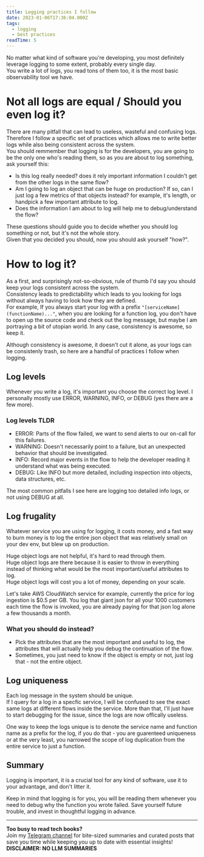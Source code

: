 ```yaml
---
title: Logging practices I follow
date: 2023-01-06T17:36:04.000Z
tags:
  - logging
  - best practices
readTime: 5
---
```


No matter what kind of software you're developing, you most definitely leverage logging to some extent, probably every single day.  
You write a lot of logs, you read tons of them too, it is the most basic observability tool we have.  

# Not all logs are equal / Should you even log it?

There are many pitfall that can lead to useless, wasteful and confusing logs. Therefore I follow a specific set of practices which allows me to write better logs while also being consistent across the system.  
You should remmember that logging is for the developers, you are going to be the only one who's reading them, so as you are about to log something, ask yourself this:

* Is this log really needed? does it rely important information I couldn't get from the other logs in the same flow? 
* Am I going to log an object that can be huge on production? If so, can I just log a few metrics of that objects instead? for example, it's length, or handpick a few important attribute to log.
* Does the information I am about to log will help me to debug/understand the flow?

These questions should guide you to decide whether you should log something or not, but it's not the whole story.  
Given that you decided you should, now you should ask yourself "how?".  

# How to log it?  

As a first, and surprisingly not-so-obvious, rule of thumb I'd say you should keep your logs consistent across the system.  
Consistency leads to predictability which leads to you looking for logs without always having to look how they are defined.  
For example, If you always start your log with a prefix `"[serviceName](functionName)..."`, when you are looking for a function log, you don't have to open up the source code and check out the log message, but maybe I am portraying a bit of utopian world. In any case, consistency is awesome, so keep it.  


Although consistency is awesome, it doesn't cut it alone, as your logs can be consistenly trash, so here are a handful of practices I follow when logging.

## Log levels  

Whenever you write a log, it's important you choose the correct log level.
I personally mostly use ERROR, WARNING, INFO, or DEBUG (yes there are a few more).

### Log levels TLDR  
* ERROR: Parts of the flow failed, we want to send alerts to our on-call for this failures.
* WARNING: Doesn't necessarily point to a failure, but an unexpected behavior that should be investigated.
* INFO: Record major events in the flow to help the developer reading it understand what was being executed.
* DEBUG: Like INFO but more detailed, including inspection into objects, data structures, etc.

The most common pitfalls I see here are logging too detailed info logs, or not using DEBUG at all.

## Log frugality  
Whatever service you are using for logging, it costs money, and a fast way to burn money is to log the entire json object that was relatively small on your dev env, but blew up on production.

Huge object logs are not helpful, it's hard to read through them.  
Huge object logs are there because it is easier to throw in everything instead of thinking what would be the most important/useful attributes to log.    
Huge object logs will cost you a lot of money, depending on your scale.  

Let's take AWS CloudWatch service for example, currently the price for log ingestion is $0.5 per GB. You log that giant json for all your 1000 customers each time the flow is invoked, you are already paying for that json log alone a few thousands a month. 

### What you should do instead?
* Pick the attributes that are the most important and useful to log, the attributes that will actually help you debug the continuation of the flow.
* Sometimes, you just need to know if the object is empty or not, just log that - not the entire object.

## Log uniqueness
Each log message in the system should be unique.   
If I query for a log in a specfic service, I will be confused to see the exact same logs at different flows inside the service. 
More than that, I'll just have to start debugging for the issue, since the logs are now offically useless.  

One way to keep the logs unique is to denote the service name and function name as a prefix for the log, if you do that - you are guarenteed uniqueness or at the very least, you narrowed the scope of log duplication from the entire service to just a function. 


## Summary
Logging is important, it is a crucial tool for any kind of software, use it to your advantage, and don't litter it.  

Keep in mind that logging is for you, you will be reading them whenever you need to debug why the function you wrote failed. Save yourself future trouble, and invest in thoughtful logging in advance.

<!-- PROMO BLOCK -->
---

**Too busy to read tech books?**  
Join my [Telegram channel](https://t.me/booksbytes) for bite-sized summaries and curated posts that save you time while keeping you up to date with essential insights!  
**DISCLAIMER: NO LLM SUMMARIES**
<!-- END PROMO BLOCK -->


